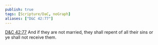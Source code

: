 ```yaml
---
publish: true
tags: [Scripture/DaC, noGraph]
aliases: ["D&C 42:77"]
---
```

[D&C 42:77](https://churchofjesuschrist.org/study/scriptures/dc-testament/dc/42?lang=eng&id=p77#p77) And if they are not married, they shall repent of all their sins or ye shall not receive them.
